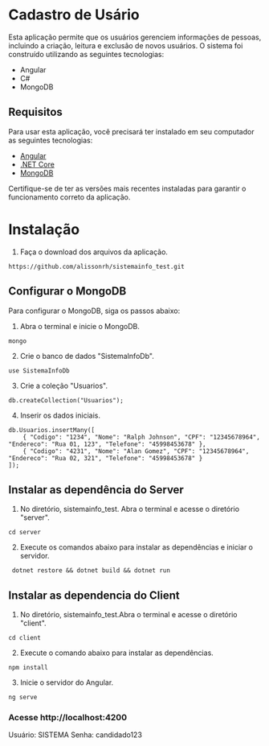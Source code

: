 # Cadastro de Usário
Esta aplicação permite que os usuários gerenciem informações de pessoas, incluindo a criação, leitura e exclusão de novos usuários. O sistema foi construído utilizando as seguintes tecnologias:

* Angular
* C#
* MongoDB

## Requisitos
Para usar esta aplicação, você precisará ter instalado em seu computador as seguintes tecnologias:

- [Angular](https://angular.io/)
- [.NET Core](https://dotnet.microsoft.com/pt-br/download)
- [MongoDB](https://www.mongodb.com/try/download/community)

Certifique-se de ter as versões mais recentes instaladas para garantir o funcionamento correto da aplicação.

# Instalação 

1. Faça o download dos arquivos da aplicação.
```
https://github.com/alissonrh/sistemainfo_test.git
```

## Configurar o MongoDB

Para configurar o MongoDB, siga os passos abaixo:

1. Abra o terminal e inicie o MongoDB.

```
mongo
```
2. Crie o banco de dados "SistemaInfoDb".
```
use SistemaInfoDb
```
3. Crie a coleção "Usuarios".
```
db.createCollection("Usuarios");
```
4. Inserir os dados iniciais.
```
db.Usuarios.insertMany([
    { "Codigo": "1234", "Nome": "Ralph Johnson", "CPF": "12345678964", "Endereco": "Rua 01, 123", "Telefone": "45998453678" }, 
    { "Codigo": "4231", "Nome": "Alan Gomez", "CPF": "12345678964", "Endereco": "Rua 02, 321", "Telefone": "45998453678" }
]);

```

## Instalar as dependência do Server

1. No diretório, sistemainfo_test. Abra o terminal e acesse o diretório "server".

```
cd server
```

2. Execute os comandos abaixo para instalar as dependências e iniciar o servidor.

```
 dotnet restore && dotnet build && dotnet run
```
## Instalar as dependencia do Client

1. No diretório, sistemainfo_test.Abra o terminal e acesse o diretório "client".

```
cd client
```

2. Execute o comando abaixo para instalar as dependências.
```shell
npm install
```
3. Inicie o servidor do Angular.


```shell
ng serve
```

### Acesse http://localhost:4200

Usuário: SISTEMA
Senha: candidado123

